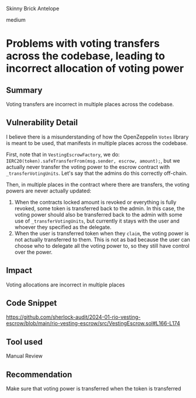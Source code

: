 Skinny Brick Antelope

medium

# Problems with voting transfers across the codebase, leading to incorrect allocation of voting power

## Summary

Voting transfers are incorrect in multiple places across the codebase. 

## Vulnerability Detail

I believe there is a misunderstanding of how the OpenZeppelin `Votes` library is meant to be used, that manifests in multiple places across the codebase. 

First, note that in `VestingEscrowFactory`, we do: `IERC20(token).safeTransferFrom(msg.sender, escrow, amount);`, but we actually never transfer the voting power to the escrow contract with `_transferVotingUnits`. Let's say that the admins do this correctly off-chain. 

Then, in multiple places in the contract where there are transfers, the voting powers are never actually updated:

1. When the contracts locked amount is revoked or everything is fully revoked, some token is transferred back to the admin. In this case, the voting power should also be transferred back to the admin with some use of `_transferVotingUnits`, but currently it stays with the user and whoever they specified as the delegate. 
2.  When the user is transferred token when they `claim`, the voting power is not actually transferred to them. This is not as bad because the user can choose who to delegate all the voting power to, so they still have control over the power. 

## Impact

Voting allocations are incorrect in multiple places

## Code Snippet
https://github.com/sherlock-audit/2024-01-rio-vesting-escrow/blob/main/rio-vesting-escrow/src/VestingEscrow.sol#L166-L174

## Tool used

Manual Review

## Recommendation
Make sure that voting power is transferred when the token is transferred